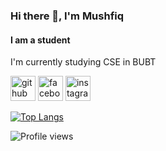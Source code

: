 ### Hi there 👋, I'm Mushfiq
#### I am a student


I'm currently studying CSE in BUBT



[<img src='https://cdn.jsdelivr.net/npm/simple-icons@3.0.1/icons/github.svg' alt='github' height='40'>](https://github.com/mushfiq525)  [<img src='https://cdn.jsdelivr.net/npm/simple-icons@3.0.1/icons/facebook.svg' alt='facebook' height='40'>](https://www.facebook.com/mushfiqur.rahman55)  [<img src='https://cdn.jsdelivr.net/npm/simple-icons@3.0.1/icons/instagram.svg' alt='instagram' height='40'>](https://www.instagram.com/mushfiqur_rahman5/)  

[![Top Langs](https://github-readme-stats.vercel.app/api/top-langs/?username=mushfiq525)](https://github.com/anuraghazra/github-readme-stats)

![Profile views](https://gpvc.arturio.dev/mushfiq525)  
